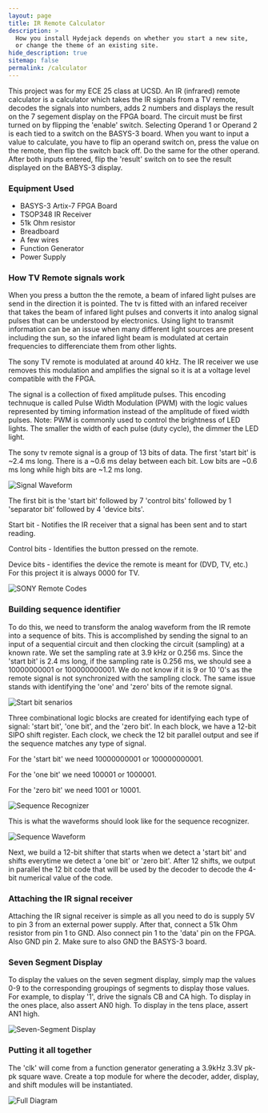 ```yaml
---
layout: page
title: IR Remote Calculator
description: >
  How you install Hydejack depends on whether you start a new site,
  or change the theme of an existing site.
hide_description: true
sitemap: false
permalink: /calculator
---
```

This project was for my ECE 25 class at UCSD. An IR (infrared) remote calculator is a calculator which takes the IR signals from a TV remote, decodes the signals into numbers, adds 2 numbers and displays the result on the 7 segement display on the FPGA board. The circuit must be first turned on by flipping the 'enable' switch. Selecting Operand 1 or Operand 2 is each tied to a switch on the BASYS-3 board. When you want to input a value to calculate, you have to flip an operand switch on, press the value on the remote, then flip the switch back off. Do the same for the other operand. After both inputs entered, flip the 'result' switch on to see the result displayed on the BABYS-3 display.

### Equipment Used
* BASYS-3 Artix-7 FPGA Board
* TSOP348 IR Receiver
* 51k Ohm resistor
* Breadboard
* A few wires
* Function Generator
* Power Supply

### How TV Remote signals work

When you press a button the the remote, a beam of infared light pulses are send in the direction it is pointed. The tv is fitted with an infared receiver that takes the beam of infared light pulses and converts it into analog signal pulses that can be understood by electronics. Using light to transmit information can be an issue when many different light sources are present including the sun, so the infared light beam is modulated at certain frequencies to differenciate them from other lights.

The sony TV remote is modulated at around 40 kHz. The IR receiver we use removes this modulation and amplifies the signal so it is at a voltage level compatible with the FPGA.

The signal is a collection of fixed amplitude pulses. This encoding technuque is called Pulse Width Modulation (PWM) with the logic values represented by timing information instead of the amplitude of fixed width pulses. 
Note: PWM is commonly used to control the brightness of LED lights. The smaller the width of each pulse (duty cycle), the dimmer the LED light.

The sony tv remote signal is a group of 13 bits of data. The first 'start bit' is ~2.4 ms long. There is a ~0.6 ms delay between each bit. Low bits are ~0.6 ms long while high bits are ~1.2 ms long.

![Signal Waveform](/projects/assets/img/signal.JPG)

The first bit is the 'start bit' followed by 7 'control bits' followed by 1 'separator bit' followed by 4 'device bits'.

Start bit - Notifies the IR receiver that a signal has been sent and to start reading.

Control bits - Identifies the button pressed on the remote.

Device bits - identifies the device the remote is meant for (DVD, TV, etc.) For this project it is always 0000 for TV.

![SONY Remote Codes](/projects/assets/img/sony-remote-code.JPG)

### Building sequence identifier

To do this, we need to transform the analog waveform from the IR remote into a sequence of bits. This is accomplished by sending the signal to an input of a sequential circuit and then clocking the circuit (sampling) at a known rate. We set the sampling rate at 3.9 kHz or 0.256 ms.
Since the 'start bit' is 2.4 ms long, if the sampling rate is 0.256 ms, we should see a 10000000001 or 100000000001. We do not know if it is 9 or 10 '0's as the remote signal is not synchronized with the sampling clock. The same issue stands with identifying the 'one' and 'zero' bits of the remote signal.

![Start bit senarios](/projects/assets/img/startbit.JPG)

Three combinational logic blocks are created for identifying each type of signal: 'start bit', 'one bit', and the 'zero bit'. In each block, we have a 12-bit SIPO shift register. Each clock, we check the 12 bit parallel output and see if the sequence matches any type of signal. 

For the 'start bit' we need 10000000001 or 100000000001. 

For the 'one bit' we need 100001 or 1000001. 

For the 'zero bit' we need 1001 or 10001.

![Sequence Recognizer](/projects/assets/img/sequence-recognizer.JPG)

This is what the waveforms should look like for the sequence recognizer.

![Sequence Waveform](/projects/assets/img/sequence-waveform.JPG)

Next, we build a 12-bit shifter that starts when we detect a 'start bit' and shifts everytime we detect a 'one bit' or 'zero bit'. After 12 shifts, we output in parallel the 12 bit code that will be used by the decoder to decode the 4-bit numerical value of the code.

### Attaching the IR signal receiver

Attaching the IR signal receiver is simple as all you need to do is supply 5V to pin 3 from an external power supply. After that, connect a 51k Ohm resistor from pin 1 to GND. Also connect pin 1 to the 'data' pin on the FPGA. Also GND pin 2. Make sure to also GND the BASYS-3 board.

### Seven Segment Display

To display the values on the seven segment display, simply map the values 0-9 to the corresponding groupings of segments to display those values. For example, to display '1', drive the signals CB and CA high. To display in the ones place, also assert AN0 high. To display in the tens place, assert AN1 high.

![Seven-Segment Display](/projects/assets/img/display.JPG)

### Putting it all together

The 'clk' will come from a function generator generating a 3.9kHz 3.3V pk-pk square wave. Create a top module for where the decoder, adder, display, and shift modules will be instantiated.

![Full Diagram](/projects/assets/img/diagram.JPG)



